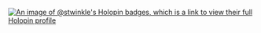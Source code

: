 [![An image of @stwinkle's Holopin badges, which is a link to view their full Holopin profile](https://holopin.me/stwinkle)](https://holopin.io/@stwinkle)

<!---
stwinkle/stwinkle is a ✨ special ✨ repository because its `README.md` (this file) appears on your GitHub profile.
You can click the Preview link to take a look at your changes.
--->
